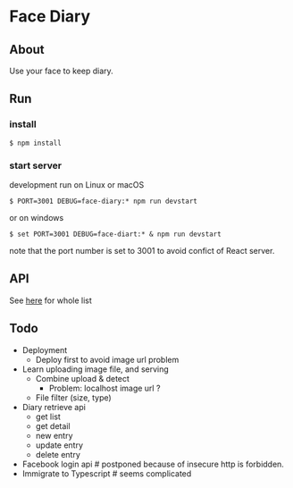 # Face Diary
## About

Use your face to keep diary.

## Run

### install
```shell
$ npm install
```
### start server
development run on Linux or macOS
```shell
$ PORT=3001 DEBUG=face-diary:* npm run devstart
```
or on windows
```shell
$ set PORT=3001 DEBUG=face-diart:* & npm run devstart
```

note that the port number is set to 3001 to avoid confict of React server.

## API
See [here](https://csil-git1.cs.surrey.sfu.ca/CMPT470WindowsVista/face-diary/wikis/apis) for whole list 

## Todo
- Deployment
    - Deploy first to avoid image url problem
- Learn uploading image file, and serving
    - Combine upload & detect
        - Problem: localhost image url ?
    - File filter (size, type)
- Diary retrieve api
    - get list
    - get detail
    - new entry
    - update entry
    - delete entry
- Facebook login api  # postponed because of insecure http is forbidden.
- Immigrate to Typescript # seems complicated
